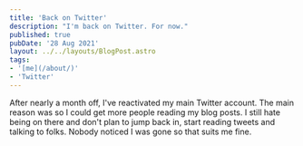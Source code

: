 ```yaml
---
title: 'Back on Twitter'
description: "I'm back on Twitter. For now."
published: true
pubDate: '28 Aug 2021'
layout: ../../layouts/BlogPost.astro
tags:
- '[me](/about/)'
- 'Twitter'
---
```


After nearly a month off, I've reactivated my main Twitter account. The main reason was so I could get more people reading my blog posts. I still hate being on there and don't plan to jump back in, start reading tweets and talking to folks. Nobody noticed I was gone so that suits me fine.